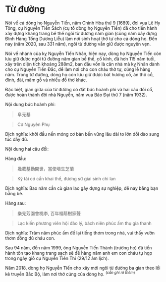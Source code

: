 # Từ đường

Nói về cả dòng họ Nguyễn Tiến, năm Chính Hòa thứ 9 (1689), đời vua Lê Hy Tông, cụ Nguyễn Tiến Sách (cụ tổ dòng họ Nguyễn Tiến) đã cho tiến hành xây dựng khang trang bề thế ngôi từ đường năm gian (cùng năm xây dựng Đình Hàng Tổng Dương Liễu) làm nơi sinh hoạt thờ tự cho cả dòng họ. Đến nay (năm 2020, sau 331 năm), ngôi từ đường vẫn giữ được nguyên vẹn.

Nói về nhánh của kỵ Nguyễn Tiến Nhân, hiện nay, dòng họ Nguyễn Tiến còn lưu giữ được ngôi từ đường năm gian bề thế, cổ kính, đã hơn 115 năm tuổi, xây trên diện tích khoảng 288m2, ban đầu vốn là căn nhà mà kỵ Nhân dành cho cụ Nguyễn Tiến Đắc, để làm nơi cho con cháu thờ tự, cúng lễ hàng năm. Trong từ đường, dòng họ còn lưu giữ được bát hương cổ, án thờ cổ, đỉnh, đài, mâm gỗ và nhiều đồ thờ khác.

Đặc biệt, gian giữa của từ đường có đặt bức hoành phi và hai câu đối cổ, được hoàn thành đời nhà Nguyễn, năm vua Bảo Đại thứ 7 (năm 1932).

Nội dung bức hoành phi:

> 阜元基

> Cơ Nguyên Phụ

Dịch nghĩa: khởi đầu nền móng cơ bản bền vững lâu dài to lớn dồi dào sung túc đầy đủ.

Nội dung hai câu đối:

Hàng đầu:

> 幾載基勤開世，當使堦生芝蘭

> Kỷ tải cơ cần khai thế, đương sử giai sinh chi lan

Dịch nghĩa: Bao năm cần cù gian lao gây dựng sự nghiệp, để nay bằng bạn bằng bè.

Hàng sau:

> 樂見芳園會桃李, 百年福蔭樹家聲

> Lạc kiến phương viên hội đào lý, bách niên phúc ấm thụ gia thanh

Dịch nghĩa: Trăm năm phúc ấm để lại tiếng thơm trong nhà, vui thấy vườn thơm đông đủ cháu con.

Sau 94 năm, đến năm 1999, ông Nguyễn Tiến Thành (trưởng họ) đã tiến hành tôn tạo khang trang sạch sẽ để hàng năm anh em con cháu tụ họp trong ngày giỗ cụ Nguyễn Tiến Thi (29/12 âm lịch).

Năm 2018, dòng họ Nguyễn Tiến cho xây mới ngôi từ đường ba gian theo lối kẻ truyền Bắc Bộ, làm nơi thờ cúng của dòng họ. <sup>(_cần ghi rõ thêm_)</sup>
